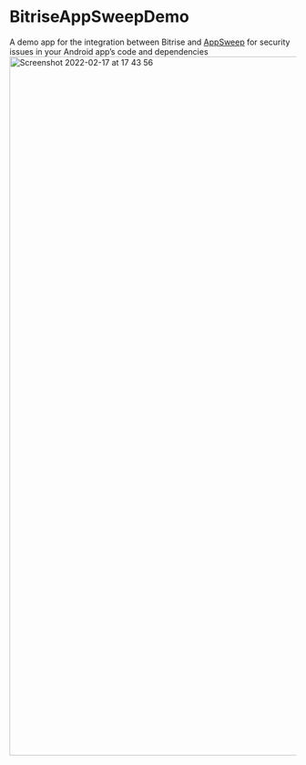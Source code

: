 # BitriseAppSweepDemo
A demo app for the integration between Bitrise and [AppSweep](https://appsweep.guardsquare.com/) for security issues in your Android app’s code and dependencies
<img width="1228" alt="Screenshot 2022-02-17 at 17 43 56" src="https://user-images.githubusercontent.com/45570191/154529060-fb10df49-ab04-4b80-b336-82a9355515c8.png">
